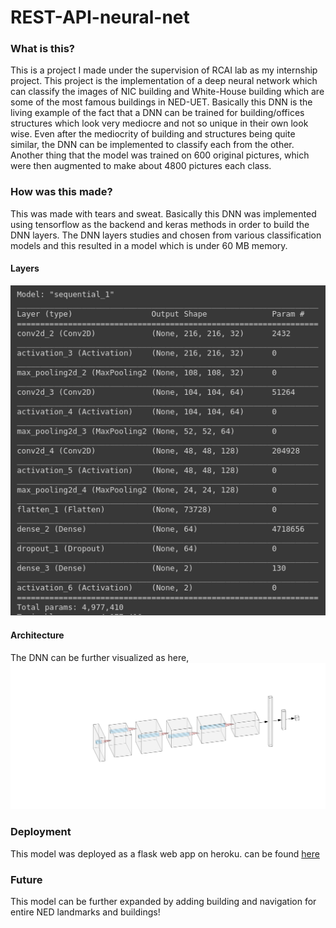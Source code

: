 # REST-API-neural-net

### What is this?
This is a project I made under the supervision of RCAI lab as my internship project. This project is the implementation of a deep neural network
which can classify the images of NIC building and White-House building which are some of the most famous buildings in NED-UET. Basically this DNN
is the living example of the fact that a DNN can be trained for building/offices structures which look very mediocre and not so unique in their own 
look wise. Even after the mediocrity of building and structures being quite similar, the DNN can be implemented to classify each from the other. 
Another thing that the model was trained on 600 original pictures, which were then augmented to make about 4800 pictures each class. 

### How was this made?
This was made with tears and sweat. Basically this DNN was implemented using tensorflow as the backend and keras methods in order to build the DNN layers. The DNN layers studies and chosen from various classification models and this resulted in a model which is under 60 MB memory. 

#### Layers 
![alt text](https://github.com/kazzastic/REST-API-neural-net/blob/master/misc/Screenshot%20from%202019-10-15%2002-04-04.png)

#### Architecture
The DNN can be further visualized as here,
![alt text](https://github.com/kazzastic/REST-API-neural-net/blob/master/misc/nn.svg)

### Deployment 
This model was deployed as a flask web app on heroku.
can be found [here](https://ned-net.herokuapp.com/) 

### Future
This model can be further expanded by adding building and navigation for entire NED landmarks and buildings!

